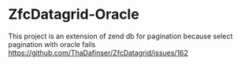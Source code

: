 # ZfcDatagrid-Oracle
This project is an extension of zend db for pagination because select pagination with oracle fails  https://github.com/ThaDafinser/ZfcDatagrid/issues/162 
